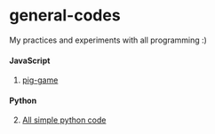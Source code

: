 # general-codes
My practices and experiments with all programming :)

#### JavaScript

1. [pig-game](https://github.com/mujib2953/general-codes/tree/main/javascript/pig_game)

#### Python
2. [All simple python code](https://github.com/mujib2953/general-codes/tree/main/python)